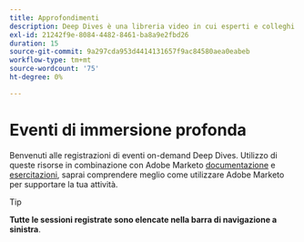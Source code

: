 ```yaml
---
title: Approfondimenti
description: Deep Dives è una libreria video in cui esperti e colleghi hanno condiviso i loro pensieri e idee su come utilizzare al meglio Adobe Marketo.
exl-id: 21242f9e-8084-4482-8461-ba8a9e2fbd26
duration: 15
source-git-commit: 9a297cda953d4414131657f9ac84580aea0eabeb
workflow-type: tm+mt
source-wordcount: '75'
ht-degree: 0%

---
```


# Eventi di immersione profonda

Benvenuti alle registrazioni di eventi on-demand Deep Dives. Utilizzo di queste risorse in combinazione con Adobe Marketo [documentazione](https://experienceleague.adobe.com/docs/marketo-engage.html) e [esercitazioni](https://experienceleague.adobe.com/docs/marketo-learn/tutorials/overview.html), saprai comprendere meglio come utilizzare Adobe Marketo per supportare la tua attività.

>[!TIP]
>
>**Tutte le sessioni registrate sono elencate nella barra di navigazione a sinistra**.

